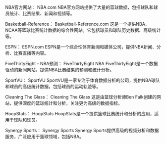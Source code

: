 NBA官方网站： NBA.com
NBA官方网站提供了大量的篮球数据，包括球队和球员统计、比赛结果、新闻和视频等。

Basketball-Reference： Basketball-Reference.com
这是一个提供NBA、NCAA等篮球比赛统计数据的综合性网站。它包括球员和球队历史数据、高级统计等。

ESPN： ESPN.com
ESPN是一个综合性体育新闻和媒体公司，提供NBA新闻、分析、比赛直播等内容。

FiveThirtyEight - NBA预测： FiveThirtyEight NBA
FiveThirtyEight是一个数据驱动的新闻网站，提供NBA比赛结果的预测和统计分析。

SportVU： SportVU
SportVU是一家专注于体育数据分析的公司，提供NBA球队和球员的高级统计数据，包括球员的运动轨迹等。

Cleaning The Glass： Cleaning The Glass
这是由篮球分析师Ben Falk创建的网站，提供深度的篮球统计和分析，关注更为高级的数据指标。

HoopStats： HoopStats
HoopStats是一个提供篮球比赛统计和分析的应用，适用于球队和球员。

Synergy Sports： Synergy Sports
Synergy Sports提供高级的视频分析和数据服务，广泛应用于篮球领域，包括NBA。

